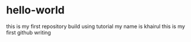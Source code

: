 # hello-world
this is my first repository build using tutorial
my name is khairul 
this is my first github writing 
